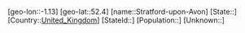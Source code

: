﻿---
location: [52.4,-1.13]
type: City
tags:
- geo/City


SpocWebEntityId: 34611
isDeleted: false
confidential: public

---
[geo-lon::-1.13]
[geo-lat::52.4]
[name::Stratford-upon-Avon]
[State::]
[Country::[United_Kingdom](geo/Continent/Europe/United_Kingdom.md)]
[StateId::]
[Population::]
[Unknown::]


